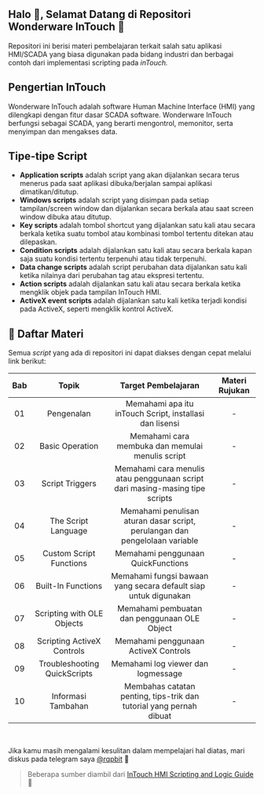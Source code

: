## Halo 👋, Selamat Datang di Repositori Wonderware InTouch  🎉

Repositori ini berisi materi pembelajaran terkait salah satu aplikasi HMI/SCADA yang biasa digunakan pada bidang industri dan berbagai contoh dari implementasi scripting pada _inTouch._

## Pengertian InTouch

Wonderware InTouch adalah software Human Machine Interface (HMI) yang dilengkapi dengan fitur dasar SCADA software. Wonderware InTouch berfungsi sebagai SCADA, yang berarti mengontrol, memonitor, serta menyimpan dan mengakses data.

## Tipe-tipe Script
- <b>Application scripts</b> adalah script yang akan dijalankan secara terus menerus pada saat aplikasi dibuka/berjalan sampai aplikasi dimatikan/ditutup.
- <b>Windows scripts</b> adalah script yang disimpan pada setiap tampilan/screen window dan dijalankan secara berkala atau saat screen window dibuka atau ditutup.
- <b>Key scripts</b> adalah tombol shortcut yang dijalankan satu kali atau secara berkala ketika suatu tombol atau kombinasi tombol tertentu ditekan atau dilepaskan.
- <b>Condition scripts</b> adalah dijalankan satu kali atau secara berkala kapan saja suatu kondisi tertentu terpenuhi atau tidak terpenuhi.
- <b>Data change scripts</b> adalah script perubahan data dijalankan satu kali ketika nilainya dari perubahan tag atau ekspresi tertentu.
- <b>Action scripts</b> adalah dijalankan satu kali atau secara berkala ketika mengklik objek pada tampilan InTouch HMI.
- <b>ActiveX event scripts</b> adalah dijalankan satu kali ketika terjadi kondisi pada ActiveX, seperti mengklik kontrol ActiveX.


## :bookmark_tabs: Daftar Materi

Semua _script_ yang ada di repositori ini dapat diakses dengan cepat melalui link berikut:

| Bab     |              Topik               |                                  Target Pembelajaran                                  |            Materi Rujukan            |
| :-----: | :------------------------------: | :-----------------------------------------------------------------------------------: | :----------------------------------: |
|   01    | Pengenalan                       | Memahami apa itu inTouch Script, installasi dan lisensi                               | -                                    |
|   02    | Basic Operation                  | Memahami cara membuka dan memulai menulis script                                      | -                                    |
|   03    | Script Triggers                  | Memahami cara menulis atau penggunaan script dari masing-masing tipe scripts          | -                                    |
|   04    | The Script Language              | Memahami penulisan aturan dasar script, perulangan dan pengelolaan variable           | -                                    |
|   05    | Custom Script Functions          | Memahami penggunaan QuickFunctions                                                    | -                                    |
|   06    | Built-In Functions               | Memahami fungsi bawaan yang secara default siap untuk digunakan                       | -                                    |
|   07    | Scripting with OLE Objects       | Memahami pembuatan dan penggunaan OLE Object                                          | -                                    |
|   08    | Scripting ActiveX Controls       | Memahami penggunaan ActiveX Controls                                                  | -                                    |
|   09    | Troubleshooting QuickScripts     | Memahami log viewer dan logmessage                                                    | -                                    |
|   10    | Informasi Tambahan               | Membahas catatan penting, tips-trik dan tutorial yang pernah dibuat                   | -                                    |

<br />

Jika kamu masih mengalami kesulitan dalam mempelajari hal diatas, mari diskus pada telegram saya [@rqpbit](https://tl.me/rqpbit) 💬
> Beberapa sumber diambil dari [InTouch HMI Scripting and Logic Guide](https://cdn.logic-control.com/media/ITScriptsAndLogic.pdf) 🤩
